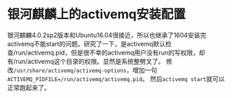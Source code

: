 # 银河麒麟上的activemq安装配置
银河麒麟4.0.2sp2版本和Ubuntu16.04很接近，所以也继承了1604安装完activemq不能start的问题。研究了一下，是activemq默认检查/run/activemq.pid，但是很不幸的activemq用户没有run的写权限，却有/run/activemq这个目录的权限。显然是系统整劈叉了。
修改`/usr/share/activemq/activemq-options`，增加一句`ACTIVEMQ_PIDFILE=/run/activemq/activemq.pid`。
然后`activemq start`就可以正常跑起来了。